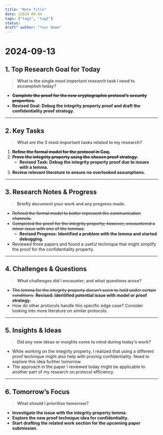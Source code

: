 ```yaml
---
title: "Note Title"
date: 22024-09-04
tags: ["tag1", "tag2"] 
status: 
draft" author: "Your Name"
---
```


# 2024-09-13

## 1. Top Research Goal for Today
> **What is the single most important research task I need to accomplish today?**

- ~~**Complete the proof for the new cryptographic protocol’s security properties.**~~
- **Revised Goal: Debug the integrity property proof and draft the confidentiality proof strategy.**

---

## 2. Key Tasks
> **What are the 3 most important tasks related to my research?**

1. ~~**Refine the formal model for the protocol in Coq.**~~
2. ~~**Prove the integrity property using the chosen proof strategy.**~~
   - **Revised Task: Debug the integrity property proof due to issues with a lemma.**
3. **Review relevant literature to ensure no overlooked assumptions.**

---

## 3. Research Notes & Progress
> **Briefly document your work and any progress made.**

- ~~Refined the formal model to better represent the communication channels.~~
- ~~Completed the proof for the integrity property; however, encountered a minor issue with one of the lemmas.~~
   - **Revised Progress: Identified a problem with the lemma and started debugging.**
- Reviewed three papers and found a useful technique that might simplify the proof for the confidentiality property.

---

## 4. Challenges & Questions
> **What challenges did I encounter, and what questions arose?**

- ~~The lemma for the integrity property doesn’t seem to hold under certain conditions.~~ **Revised: Identified potential issue with model or proof strategy.**
- How do other protocols handle this specific edge case? Consider looking into more literature on similar protocols.

---

## 5. Insights & Ideas
> **Did any new ideas or insights come to mind during today’s work?**

- While working on the integrity property, I realized that using a different proof technique might also help with proving confidentiality. Need to explore this idea further tomorrow.
- The approach in the paper I reviewed today might be applicable to another part of my research on protocol efficiency.

---

## 6. Tomorrow’s Focus
> **What should I prioritize tomorrow?**

- **Investigate the issue with the integrity property lemma.**
- **Explore the new proof technique idea for confidentiality.**
- **Start drafting the related work section for the upcoming paper submission.**

